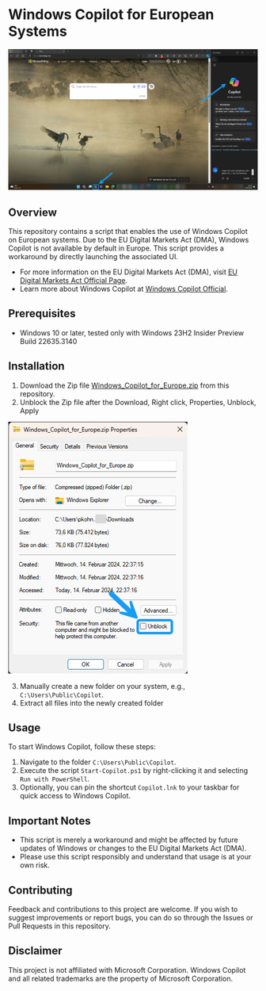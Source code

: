 # Windows Copilot for European Systems
![Alt text](WindowsCopilotScreenshot.jpg)


## Overview
This repository contains a script that enables the use of Windows Copilot on European systems. Due to the EU Digital Markets Act (DMA), Windows Copilot is not available by default in Europe. This script provides a workaround by directly launching the associated UI.

- For more information on the EU Digital Markets Act (DMA), visit [EU Digital Markets Act Official Page]([https://example.com/eu-dma "EU DMA Info](https://digital-markets-act.ec.europa.eu/index_en)").
- Learn more about Windows Copilot at [Windows Copilot Official](https://www.microsoft.com/en-us/windows/copilot-ai-features).


## Prerequisites
- Windows 10 or later, tested only with Windows 23H2 Insider Preview Build 22635.3140

## Installation
1. Download the Zip file [Windows_Copilot_for_Europe.zip](Windows_Copilot_for_Europe.zip) from this repository.
2. Unblock the Zip file after the Download, Right click, Properties, Unblock, Apply
   
![Alt text](UnblockZipFile.jpg)

3. Manually create a new folder on your system, e.g., `C:\Users\Public\Copilot`.
4. Extract all files into the newly created folder
   
## Usage
To start Windows Copilot, follow these steps:
1. Navigate to the folder `C:\Users\Public\Copilot`.
2. Execute the script `Start-Copilot.ps1` by right-clicking it and selecting `Run with PowerShell`.
3. Optionally, you can pin the shortcut `Copilot.lnk` to your taskbar for quick access to Windows Copilot.

## Important Notes
- This script is merely a workaround and might be affected by future updates of Windows or changes to the EU Digital Markets Act (DMA).
- Please use this script responsibly and understand that usage is at your own risk.

## Contributing
Feedback and contributions to this project are welcome. If you wish to suggest improvements or report bugs, you can do so through the Issues or Pull Requests in this repository.

## Disclaimer
This project is not affiliated with Microsoft Corporation. Windows Copilot and all related trademarks are the property of Microsoft Corporation.
